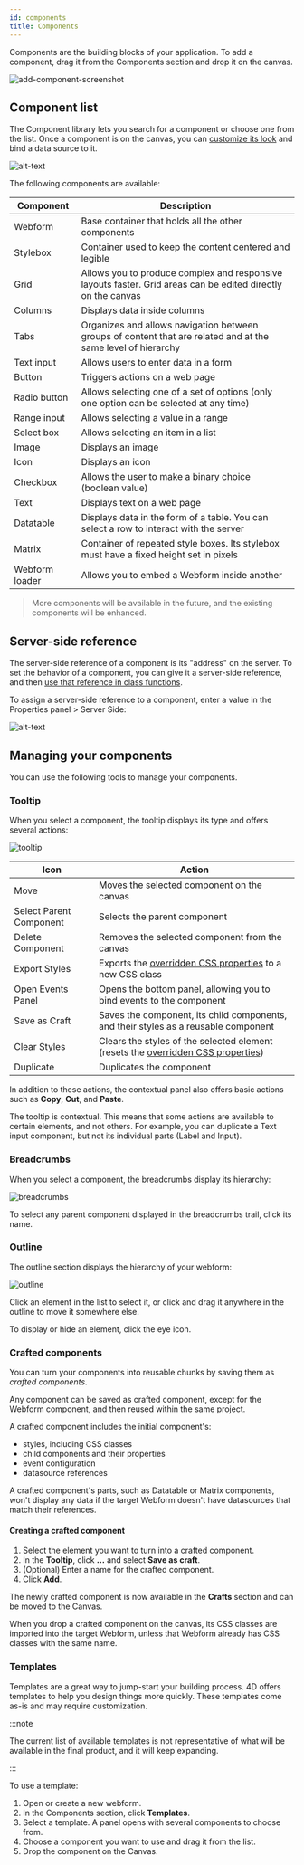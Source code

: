```yaml
---
id: components
title: Components
---
```


Components are the building blocks of your application. To add a component, drag it from the Components section and drop it on the canvas.

![add-component-screenshot](img/add-component.png)

## Component list

The Component library lets you search for a component or choose one from the list. Once a component is on the canvas, you can [customize its look](styling.md) and bind a data source to it.

![alt-text](img/components.png)

The following components are available: 

|Component|Description|
|---|---|
|Webform| Base container that holds all the other components| 
|Stylebox| Container used to keep the content centered and legible |
|Grid| Allows you to produce complex and responsive layouts faster. Grid areas can be edited directly on the canvas |
|Columns|Displays data inside columns|
|Tabs|Organizes and allows navigation between groups of content that are related and at the same level of hierarchy|
|Text input|Allows users to enter data in a form|
|Button|Triggers actions on a web page|
|Radio button|Allows selecting one of a set of options (only one option can be selected at any time)|
|Range input|Allows selecting a value in a range|
|Select box|Allows selecting an item in a list|
|Image|Displays an image|
|Icon|Displays an icon|
|Checkbox|Allows the user to make a binary choice (boolean value)|
|Text|Displays text on a web page|
|Datatable|Displays data in the form of a table. You can select a row to interact with the server|
|Matrix| Container of repeated style boxes. Its stylebox must have a fixed height set in pixels|
|Webform loader| Allows you to embed a Webform inside another

> More components will be available in the future, and the existing components will be enhanced.

## Server-side reference

The server-side reference of a component is its "address" on the server. To set the behavior of a component, you can give it a server-side reference, and then [use that reference in class functions](../API/WebFormItemClass.md).

To assign a server-side reference to a component, enter a value in the Properties panel > Server Side:

![alt-text](img/image-server-side.png)

## Managing your components

You can use the following tools to manage your components.

### Tooltip

When you select a component, the tooltip displays its type and offers several actions:

![tooltip](img/tooltip.png)

|Icon|Action|
|---|---|
|Move|Moves the selected component on the canvas|
|Select Parent Component|Selects the parent component|
|Delete Component|Removes the selected component from the canvas|
|Export Styles|Exports the [overridden CSS properties](styling.md#overriding-style-properties) to a new CSS class|
|Open Events Panel|Opens the bottom panel, allowing you to bind events to the component|
|Save as Craft|Saves the component, its child components, and their styles as a reusable component|
|Clear Styles|Clears the styles of the selected element (resets the [overridden CSS properties](styling.md#overriding-style-properties))|
|Duplicate|Duplicates the component|

In addition to these actions, the contextual panel also offers basic actions such as **Copy**, **Cut**, and **Paste**.

The tooltip is contextual. This means that some actions are available to certain elements, and not others. For example, you can duplicate a Text input component, but not its individual parts (Label and Input). 

### Breadcrumbs

When you select a component, the breadcrumbs display its hierarchy:

![breadcrumbs](img/breadcrumbs.png)

To select any parent component displayed in the breadcrumbs trail, click its name. 

### Outline

The outline section displays the hierarchy of your webform:

![outline](img/outline.png)

Click an element in the list to select it, or click and drag it anywhere in the outline to move it somewhere else.

To display or hide an element, click the eye icon.

### Crafted components

You can turn your components into reusable chunks by saving them as *crafted components*.

Any component can be saved as crafted component, except for the Webform component, and then reused within the same project. 

A crafted component includes the initial component's:
* styles, including CSS classes
* child components and their properties
* event configuration
* datasource references

A crafted component's parts, such as Datatable or Matrix components, won't display any data if the target Webform doesn't have datasources that match their references.
#### Creating a crafted component

1. Select the element you want to turn into a crafted component.
2. In the **Tooltip**, click **...** and select **Save as craft**.
3. (Optional) Enter a name for the crafted component.
4. Click **Add**.

The newly crafted component is now available in the **Crafts** section and can be moved to the Canvas.

When you drop a crafted component on the canvas, its CSS classes are imported into the target Webform, unless that Webform already has CSS classes with the same name.

### Templates

Templates are a great way to jump-start your building process. 4D offers templates to help you design things more quickly. These templates come as-is and may require customization.

:::note

The current list of available templates is not representative of what will be available in the final product, and it will keep expanding.

:::

To use a template:

1. Open or create a new webform.
2. In the Components section, click **Templates**.
3. Select a template. A panel opens with several components to choose from.
4. Choose a component you want to use and drag it from the list.
5. Drop the component on the Canvas.


